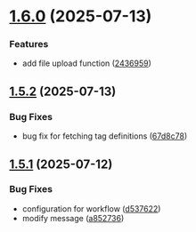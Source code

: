 # [1.6.0](https://github.com/nagaegenki/message-view/compare/v1.5.2...v1.6.0) (2025-07-13)


### Features

* add file upload function ([2436959](https://github.com/nagaegenki/message-view/commit/24369597d67f089a9dc06eb2c9418377ee136b7a))

## [1.5.2](https://github.com/nagaegenki/message-view/compare/v1.5.1...v1.5.2) (2025-07-13)


### Bug Fixes

* bug fix for fetching tag definitions ([67d8c78](https://github.com/nagaegenki/message-view/commit/67d8c780226e170832586e5cb9eeef4a6c5873da))

## [1.5.1](https://github.com/nagaegenki/message-view/compare/v1.5.0...v1.5.1) (2025-07-12)


### Bug Fixes

* configuration for workflow ([d537622](https://github.com/nagaegenki/message-view/commit/d5376228a4f80ab3d48ff638dacb08337641782f))
* modify message ([a852736](https://github.com/nagaegenki/message-view/commit/a852736a1b419664d8307a48891045e657404507))

